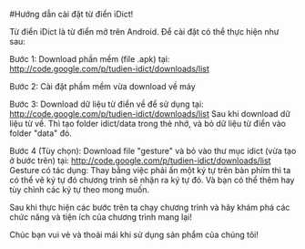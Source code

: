 #Hướng dẫn cài đặt từ điển iDict!

Từ điển iDict là từ điển mở trên Android. Để cài đặt có thể thực hiện như sau:

Bước 1: Download phần mềm (file .apk) tại: http://code.google.com/p/tudien-idict/downloads/list

Bước 2: Cài đặt phầm mềm vừa download về máy

Bước 3: Download dữ liệu từ điển về để sử dụng tại: http://code.google.com/p/tudien-idict/downloads/list
Sau khi download dữ liệu từ về. Thì tạo folder idict/data trong thẻ nhớ, và bỏ dữ liệu từ điển vào folder "data" đó.

Bước 4 (Tùy chọn): Download file "gesture" và bỏ vào thư mục idict (vừa tạo ở bước trên) tại: http://code.google.com/p/tudien-idict/downloads/list
Gesture có tác dụng: Thay bằng việc phải ấn một ký tự trên bàn phím thì ta có thể vẽ ký tự đó chương trình sẽ nhận ra ký tự đó. Và bạn có thể thêm hay tùy chỉnh các ký tự theo mong muốn.


Sau khi thực hiện các bước trên ta chạy chương trình và hãy khám phá các chức năng và tiện ích của chương trình mang lại!

Chúc bạn vui vẻ và thoải mái khi sử dụng sản phẩm của chúng tôi!